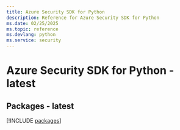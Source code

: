 ```yaml
---
title: Azure Security SDK for Python
description: Reference for Azure Security SDK for Python
ms.date: 02/25/2025
ms.topic: reference
ms.devlang: python
ms.service: security
---
```

# Azure Security SDK for Python - latest
## Packages - latest
[!INCLUDE [packages](security-index.md)]